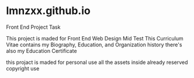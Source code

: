# lmnzxx.github.io
Front End Project Task

This project is maded for Front End Web Design Mid Test
This Curriculum Vitae contains my Biography, Education, and Organization history
there's also my Education Certificate

this projact is maded for personal use
all the assets inside already reserved copyright use
